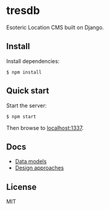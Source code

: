 # tresdb

Esoteric Location CMS built on Django.

## Install

Install dependencies:

    $ npm install

## Quick start

Start the server:

    $ npm start

Then browse to [localhost:1337](http://localhost:1337).

## Docs

- [Data models](docs/models.md)
- [Design approaches](docs/approaches.md)


## License

MIT
